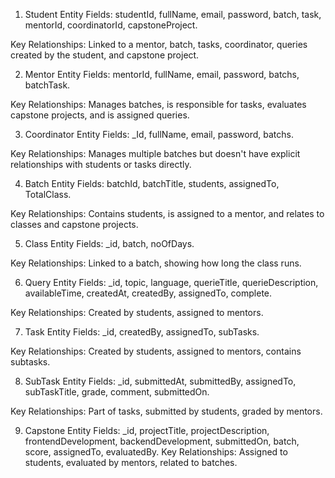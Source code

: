 1. Student Entity
   Fields: studentId, fullName, email, password, batch, task, mentorId, coordinatorId, capstoneProject.

Key Relationships:
Linked to a mentor, batch, tasks, coordinator, queries created by the student, and capstone project.

2. Mentor Entity
   Fields: mentorId, fullName, email, password, batchs, batchTask.

Key Relationships:
Manages batches, is responsible for tasks, evaluates capstone projects, and is assigned queries.

3. Coordinator Entity
   Fields: \_Id, fullName, email, password, batchs.

Key Relationships:
Manages multiple batches but doesn't have explicit relationships with students or tasks directly.

4. Batch Entity
   Fields: batchId, batchTitle, students, assignedTo, TotalClass.

Key Relationships:
Contains students, is assigned to a mentor, and relates to classes and capstone projects.

5. Class Entity
   Fields: \_id, batch, noOfDays.

Key Relationships:
Linked to a batch, showing how long the class runs.

6. Query Entity
   Fields: \_id, topic, language, querieTitle, querieDescription, availableTime, createdAt, createdBy, assignedTo, complete.

Key Relationships:
Created by students, assigned to mentors.

7. Task Entity
   Fields: \_id, createdBy, assignedTo, subTasks.

Key Relationships:
Created by students, assigned to mentors, contains subtasks.

8. SubTask Entity
   Fields: \_id, submittedAt, submittedBy, assignedTo, subTaskTitle, grade, comment, submittedOn.

Key Relationships:
Part of tasks, submitted by students, graded by mentors.

9. Capstone Entity
   Fields: \_id, projectTitle, projectDescription, frontendDevelopment, backendDevelopment, submittedOn, batch, score, assignedTo, evaluatedBy.
   Key Relationships:
   Assigned to students, evaluated by mentors, related to batches.

